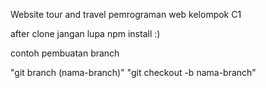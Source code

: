 Website tour and travel pemrograman web kelompok C1


after clone jangan lupa npm install :) 


contoh pembuatan branch 

"git branch (nama-branch)"
"git checkout -b nama-branch"

